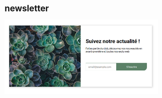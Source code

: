 # newsletter
![alt tag](https://github.com/dynamitejetkid/newsletter/blob/170155e270889f01a4d25555caefbb45be5add0a/images/Capture%20d%E2%80%99%C3%A9cran%202021-08-27%20155352.png)
